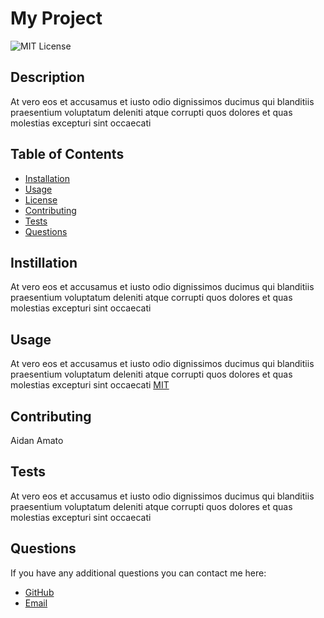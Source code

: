 # My Project

![MIT License](https://img.shields.io/badge/license-MIT-green)
    
## Description

At vero eos et accusamus et iusto odio dignissimos ducimus qui blanditiis praesentium voluptatum deleniti atque corrupti quos dolores et quas molestias excepturi sint occaecati

## Table of Contents

* [Installation](#installation)
* [Usage](#usage)
* [License](#license)
* [Contributing](#contributing)
* [Tests](#tests)
* [Questions](#questions)

## Instillation

At vero eos et accusamus et iusto odio dignissimos ducimus qui blanditiis praesentium voluptatum deleniti atque corrupti quos dolores et quas molestias excepturi sint occaecati

## Usage

At vero eos et accusamus et iusto odio dignissimos ducimus qui blanditiis praesentium voluptatum deleniti atque corrupti quos dolores et quas molestias excepturi sint occaecati
[MIT](https://choosealicense.com/licenses/mit/)   


## Contributing

Aidan Amato

## Tests

At vero eos et accusamus et iusto odio dignissimos ducimus qui blanditiis praesentium voluptatum deleniti atque corrupti quos dolores et quas molestias excepturi sint occaecati

## Questions

If you have any additional questions you can contact me here:

* [GitHub](https://github.com/aidanamato)
* [Email](aidanamato@mail.com)
